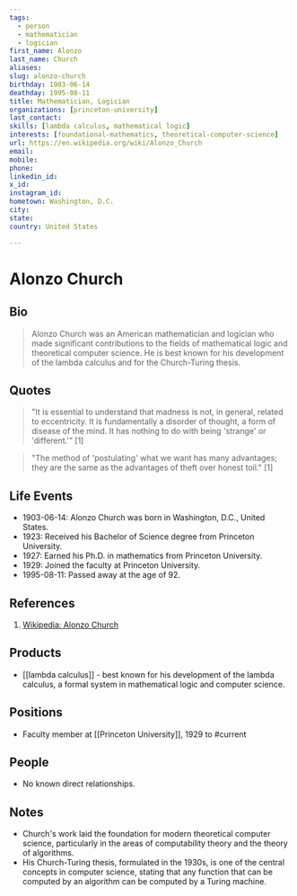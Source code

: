 ```yaml
---
tags:
  - person
  - mathematician
  - logician
first_name: Alonzo
last_name: Church
aliases: 
slug: alonzo-church
birthday: 1903-06-14
deathday: 1995-08-11
title: Mathematician, Logician
organizations: [princeton-university]
last_contact: 
skills: [lambda calculus, mathematical logic]
interests: [foundational-mathematics, theoretical-computer-science]
url: https://en.wikipedia.org/wiki/Alonzo_Church
email: 
mobile: 
phone: 
linkedin_id: 
x_id: 
instagram_id: 
hometown: Washington, D.C.
city: 
state: 
country: United States

---
```


# Alonzo Church

## Bio

> Alonzo Church was an American mathematician and logician who made significant contributions to the fields of mathematical logic and theoretical computer science. He is best known for his development of the lambda calculus and for the Church-Turing thesis.

## Quotes

> "It is essential to understand that madness is not, in general, related to eccentricity. It is fundamentally a disorder of thought, a form of disease of the mind. It has nothing to do with being 'strange' or 'different.'” [1]

> "The method of 'postulating' what we want has many advantages; they are the same as the advantages of theft over honest toil." [1]

## Life Events

- 1903-06-14: Alonzo Church was born in Washington, D.C., United States.
- 1923: Received his Bachelor of Science degree from Princeton University.
- 1927: Earned his Ph.D. in mathematics from Princeton University.
- 1929: Joined the faculty at Princeton University.
- 1995-08-11: Passed away at the age of 92.

## References

1. [Wikipedia: Alonzo Church](https://en.wikipedia.org/wiki/Alonzo_Church)

## Products

- [[lambda calculus]] - best known for his development of the lambda calculus, a formal system in mathematical logic and computer science.

## Positions

- Faculty member at [[Princeton University]], 1929 to #current

## People

- No known direct relationships.

## Notes

- Church's work laid the foundation for modern theoretical computer science, particularly in the areas of computability theory and the theory of algorithms.
- His Church-Turing thesis, formulated in the 1930s, is one of the central concepts in computer science, stating that any function that can be computed by an algorithm can be computed by a Turing machine.
